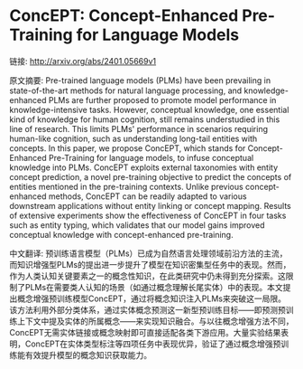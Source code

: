 # ConcEPT: Concept-Enhanced Pre-Training for Language Models

链接: http://arxiv.org/abs/2401.05669v1

原文摘要:
Pre-trained language models (PLMs) have been prevailing in state-of-the-art
methods for natural language processing, and knowledge-enhanced PLMs are
further proposed to promote model performance in knowledge-intensive tasks.
However, conceptual knowledge, one essential kind of knowledge for human
cognition, still remains understudied in this line of research. This limits
PLMs' performance in scenarios requiring human-like cognition, such as
understanding long-tail entities with concepts. In this paper, we propose
ConcEPT, which stands for Concept-Enhanced Pre-Training for language models, to
infuse conceptual knowledge into PLMs. ConcEPT exploits external taxonomies
with entity concept prediction, a novel pre-training objective to predict the
concepts of entities mentioned in the pre-training contexts. Unlike previous
concept-enhanced methods, ConcEPT can be readily adapted to various downstream
applications without entity linking or concept mapping. Results of extensive
experiments show the effectiveness of ConcEPT in four tasks such as entity
typing, which validates that our model gains improved conceptual knowledge with
concept-enhanced pre-training.

中文翻译:
预训练语言模型（PLMs）已成为自然语言处理领域前沿方法的主流，而知识增强型PLMs的提出进一步提升了模型在知识密集型任务中的表现。然而，作为人类认知关键要素之一的概念性知识，在此类研究中仍未得到充分探索。这限制了PLMs在需要类人认知的场景（如通过概念理解长尾实体）中的表现。本文提出概念增强预训练模型ConcEPT，通过将概念知识注入PLMs来突破这一局限。该方法利用外部分类体系，通过实体概念预测这一新型预训练目标——即预测预训练上下文中提及实体的所属概念——来实现知识融合。与以往概念增强方法不同，ConcEPT无需实体链接或概念映射即可直接适配各类下游应用。大量实验结果表明，ConcEPT在实体类型标注等四项任务中表现优异，验证了通过概念增强预训练能有效提升模型的概念知识获取能力。

